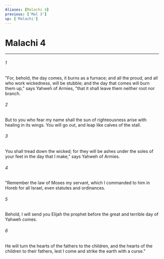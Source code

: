 ```yaml
---
Aliases: [Malachi 4]
previous: ['Mal 3']
up: ['Malachi']
---
```

# Malachi 4
***





###### 1 

"For, behold, the day comes, it burns as a furnace; and all the proud, and all who work wickedness, will be stubble; and the day that comes will burn them up," says Yahweh of Armies, "that it shall leave them neither root nor branch. 



###### 2 

But to you who fear my name shall the sun of righteousness arise with healing in its wings. You will go out, and leap like calves of the stall. 



###### 3 

You shall tread down the wicked; for they will be ashes under the soles of your feet in the day that I make," says Yahweh of Armies. 



###### 4 

"Remember the law of Moses my servant, which I commanded to him in Horeb for all Israel, even statutes and ordinances. 



###### 5 

Behold, I will send you Elijah the prophet before the great and terrible day of Yahweh comes. 



###### 6 

He will turn the hearts of the fathers to the children, and the hearts of the children to their fathers, lest I come and strike the earth with a curse."
